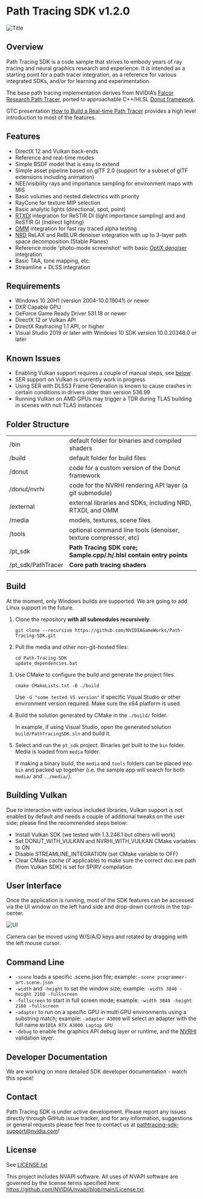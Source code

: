 # Path Tracing SDK v1.2.0

![Title](./images/r-title.png)


## Overview

Path Tracing SDK is a code sample that strives to embody years of ray tracing and neural graphics research and experience. It is intended as a starting point for a path tracer integration, as a reference for various integrated SDKs, and/or for learning and experimentation.

The base path tracing implementation derives from NVIDIA’s [Falcor Research Path Tracer](https://github.com/NVIDIAGameWorks/Falcor), ported to approachable C++/HLSL [Donut framework](https://github.com/NVIDIAGameWorks/donut).

GTC presentation [How to Build a Real-time Path Tracer](https://www.nvidia.com/gtc/session-catalog/?tab.catalogallsessionstab=16566177511100015Kus&search.industry=option_1559593201839#/session/1666651593475001NN25) provides a high level introduction to most of the features.


## Features

* DirectX 12 and Vulkan back-ends
* Reference and real-time modes
* Simple BSDF model that is easy to extend
* Simple asset pipeline based on glTF 2.0 (support for a subset of glTF extensions including animation)
* NEE/visibility rays and importance sampling for environment maps with MIS
* Basic volumes and nested dielectrics with priority
* RayCone for texture MIP selection
* Basic analytic lights (directional, spot, point)
* [RTXDI](https://github.com/NVIDIAGameWorks/RTXDI) integration for ReSTIR DI (light importance sampling) and and ReSTIR GI (indirect lighting)
* [OMM](https://github.com/NVIDIAGameWorks/Opacity-MicroMap-SDK) integration for fast ray traced alpha testing
* [NRD](https://github.com/NVIDIAGameWorks/RayTracingDenoiser) ReLAX and ReBLUR denoiser integration with up to 3-layer path space decomposition (Stable Planes)
* Reference mode 'photo-mode screenshot' with basic [OptiX denoiser](https://developer.nvidia.com/optix-denoiser) integration
* Basic TAA, tone mapping, etc.
* Streamline + DLSS integration


## Requirements

- Windows 10 20H1 (version 2004-10.0.19041) or newer
- DXR Capable GPU
- GeForce Game Ready Driver 531.18 or newer
- DirectX 12 or Vulkan API
- DirectX Raytracing 1.1 API, or higher
- Visual Studio 2019 or later with Windows 10 SDK version 10.0.20348.0 or later


## Known Issues

* Enabling Vulkan support requires a couple of manual steps, see [below](#building-vulkan)
* SER support on Vulkan is currently work in progress
* Using SER with DLSS3 Frame Generation is known to cause crashes in certain conditions in drivers older than version 536.99
* Running Vulkan on AMD GPUs may trigger a TDR during TLAS building in scenes with null TLAS instances

## Folder Structure

|						| |  
| -						| - |
| /bin					| default folder for binaries and compiled shaders
| /build				| default folder for build files
| /donut				| code for a custom version of the Donut framework  
| /donut/nvrhi    | code for the NVRHI rendering API layer (a git submodule)
| /external			| external libraries and SDKs, including NRD, RTXDI, and OMM
| /media				| models, textures, scene files  
| /tools				| optional command line tools (denoiser, texture compressor, etc)
| /pt_sdk				| **Path Tracing SDK core; Sample.cpp/.h/.hlsl contain entry points**
| /pt_sdk/PathTracer	| **Core path tracing shaders**


## Build

At the moment, only Windows builds are supported. We are going to add Linux support in the future.

1. Clone the repository **with all submodules recursively**:
   
   `git clone --recursive https://github.com/NVIDIAGameWorks/Path-Tracing-SDK.git`

2. Pull the media and other non-git-hosted files:
   
   ```
   cd Path-Tracing-SDK
   update_dependencies.bat
   ```
   
3. Use CMake to configure the build and generate the project files.
   
   ```
   cmake CMakeLists.txt -B ./build
   ```

   Use `-G "some tested VS version"` if specific Visual Studio or other environment version required. Make sure the x64 platform is used. 

4. Build the solution generated by CMake in the `./build/` folder.

   In example, if using Visual Studio, open the generated solution `build/PathTracingSDK.sln` and build it.

5. Select and run the `pt_sdk` project. Binaries get built to the `bin` folder. Media is loaded from `media` folder.

   If making a binary build, the `media` and `tools` folders can be placed into `bin` and packed up together (i.e. the sample app will search for both `media/` and `../media/`).


## Building Vulkan

Due to interaction with various included libraries, Vulkan support is not enabled by default and needs a couple of additional tweaks on the user side; please find the recommended steps below:
 * Install Vulkan SDK (we tested with 1.3.246.1 but others will work)
 * Set DONUT_WITH_VULKAN and NVRHI_WITH_VULKAN CMake variables to ON
 * Disable STREAMLINE_INTEGRATION (set CMake variable to OFF)
 * Clear CMake cache (if applicable) to make sure the correct dxc.exe path (from Vulkan SDK) is set for SPIRV compilation
 

 ## User Interface

Once the application is running, most of the SDK features can be accessed via the UI window on the left hand side and drop-down controls in the top-center. 

![UI](./images/r-ui.png)

Camera can be moved using W/S/A/D keys and rotated by dragging with the left mouse cursor.


## Command Line

- `-scene` loads a specific .scene.json file; example: `-scene programmer-art.scene.json`
- `-width` and `-height` to set the window size; example: `-width 3840 -height 2160 -fullscreen`
- `-fullscreen` to start in full screen mode; example: `-width 3840 -height 2160 -fullscreen`
- `-adapter` to run on a specific GPU in multi GPU environments using a substring match; example: `-adapter A3000` will select an adapter with the full name `NVIDIA RTX A3000 Laptop GPU`
- `-debug` to enable the graphics API debug layer or runtime, and the [NVRHI](https://github.com/NVIDIAGameWorks/nvrhi) validation layer.
 

## Developer Documentation

We are working on more detailed SDK developer documentation - watch this space!


## Contact

Path Tracing SDK is under active development. Please report any issues directly through GitHub issue tracker, and for any information, suggestions or general requests please feel free to contact us at pathtracing-sdk-support@nvidia.com!


## License

See [LICENSE.txt](LICENSE.txt)

This project includes NVAPI software. All uses of NVAPI software are governed by the license terms specified here: https://github.com/NVIDIA/nvapi/blob/main/License.txt.